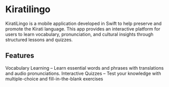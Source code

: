 # Kiratilingo
KiratiLingo is a mobile application developed in Swift to help preserve and promote the Kirati language. This app provides an interactive platform for users to learn vocabulary, pronunciation, and cultural insights through structured lessons and quizzes.
## Features
Vocabulary Learning – Learn essential words and phrases with translations and audio pronunciations.
Interactive Quizzes – Test your knowledge with multiple-choice and fill-in-the-blank exercises
